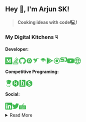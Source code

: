 ## Hey 👋, I'm Arjun SK! 

>#### Cooking ideas with code🖳!

### My Digital Kitchens ☟

#### Developer:
[<img align="left" alt="Arjun SK | Medium" width="22px" src="/icons/dev/medium.svg"/>][medium]
[<img align="left" alt="Arjun SK | Stack Overflow" width="22px" src="/icons/dev/stackoverflow.svg" />][stackoverflow]
[<img align="left" alt="Arjun SK | Github" width="22px" src="/icons/dev/github.svg"/>][github]
[<img align="left" alt="Arjun SK | DevPost" width="22px" src="/icons/dev/devpost.svg"/>][devpost]
[<img align="left" alt="Arjun SK | Freelancer" width="22px" src="/icons/dev/freelancer.svg"/>][freelancer]
[<img align="left" alt="Arjun SK | Google Scholar" width="22px" src="/icons/dev/google-scholar.svg"/>][google-scholar]
[<img align="left" alt="Arjun SK | Playstore" width="22px" src="/icons/dev/googleplay.svg"/>][playstore]
[<img align="left" alt="Arjun SK | Ionic" width="22px" src="/icons/dev/ionic.svg"/>][ionic]
[<img align="left" alt="Arjun SK | SpeakerDeck" width="22px" src="/icons/dev/speakerdeck.svg"/>][speakerdeck]
[<img align="left" alt="Arjun SK | Youtube" width="22px" src="/icons/dev/youtube.svg"/>][youtube]
[<img align="left" alt="Arjun SK | Blog" width="22px" src="/icons/dev/website.svg"/>][website]
<br>
#### Competitive Programing:
[<img align="left" alt="Arjun SK | Codechef" width="22px" src="/icons/competitive/codechef.svg"/>][codechef]
[<img align="left" alt="Arjun SK | Hackerrank" width="22px" src="/icons/competitive/hackerrank.svg"/>][hackerrank]
[<img align="left" alt="Arjun SK | Hackerearth" width="22px" src="/icons/competitive/hackerearth.svg"/>][hackerearth]
[<img align="left" alt="Arjun SK | SPOJ" width="22px" src="/icons/competitive/spoj.svg"/>][spoj]
<br>
#### Social:
[<img align="left" alt="Arjun SK | Linkedin" width="22px" src="/icons/social/linkedin.svg"/>][linkedin]
[<img align="left" alt="Arjun SK | Twitter" width="22px" src="/icons/social/twitter.svg"/>][twitter]
<!-- [<img align="left" alt="Arjun SK | Ketto" width="22px" src="/icons/social/charity.svg"/>][ketto] -->
[<img align="left" alt="Arjun SK | 10FastFingers" width="22px" src="/icons/social/typing.svg"/>][typing]
<br>

<details>
<summary>
  Read More
</summary>

### My Ingredients ☟

#### ⇅ Backend:
`Java 8`, `Spring Boot`, `JMS`, `Redis`, `Drools`, `Camel`.
<br>
#### 🚀 Data Engineering:
`Flink`, `ELK`, `Kinesis`, `ECS`, `Cassandra`, `DynamoDB`, `SQS`, `SNS`, `S3`, `EFS`.
<br>
#### 🌧 AWS:
`Cognito`, `API Gateway`, `VPC`, `IAM`, `Appsync`, `Secrets Manager`, `EC2`, `ALB`, `Lambda`.
<br>
<br>
![Visitor Badge](https://visitor-badge.laobi.icu/badge?page_id=arjunsk.visitor-badge)
</details>

[github]: https://github.com/arjunsk
[freelancer]: http://freelancer.com/u/arjunsk15.html
[playstore]: https://play.google.com/store/apps/dev?id=5133172363599577799
[ionic]: https://market.ionicframework.com/user/208520
[stackoverflow]: https://stackoverflow.com/users/1609570/arjun-sk?tab=profile
[medium]: https://arjunsk.medium.com/
[website]: http://www.arjunsk.com
[google-scholar]: https://scholar.google.com/citations?hl=en&user=uOD-gzcAAAAJ
[youtube]: https://www.youtube.com/c/ArjunSK
[devpost]: https://devpost.com/ArjunSK
[speakerdeck]:https://speakerdeck.com/arjunsk

[linkedin]: https://www.linkedin.com/in/arjunsk15
[twitter]: https://twitter.com/arjunsk15
[typing]: https://10fastfingers.com/user/665338/
[ketto]: https://www.ketto.org/individual/individual_details.php?fmd_id=1387354

[hackerearth]: https://www.hackerearth.com/@arjunsk
[spoj]: https://www.spoj.com/users/xvamp/
[hackerrank]: https://www.hackerrank.com/xvamp
[codechef]: https://www.codechef.com/users/xvamp999

